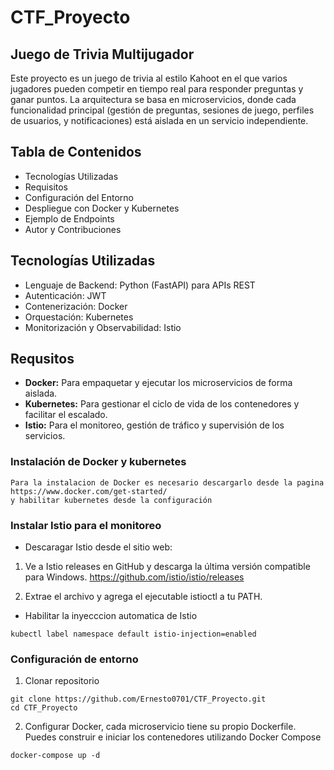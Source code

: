 # CTF_Proyecto
## Juego de Trivia Multijugador
Este proyecto es un juego de trivia al estilo Kahoot en el que varios jugadores pueden competir en tiempo real para responder preguntas y ganar puntos. La arquitectura se basa en microservicios, donde cada funcionalidad principal (gestión de preguntas, sesiones de juego, perfiles de usuarios, y notificaciones) está aislada en un servicio independiente.

## Tabla de Contenidos
* Tecnologías Utilizadas
* Requisitos
* Configuración del Entorno
* Despliegue con Docker y Kubernetes
* Ejemplo de Endpoints
* Autor y Contribuciones

## Tecnologías Utilizadas
* Lenguaje de Backend: Python (FastAPI) para APIs REST
* Autenticación: JWT
* Contenerización: Docker
* Orquestación: Kubernetes
* Monitorización y Observabilidad: Istio

## Requsitos
* **Docker:** Para empaquetar y ejecutar los microservicios de forma aislada.
* **Kubernetes:** Para gestionar el ciclo de vida de los contenedores y facilitar el escalado.
* **Istio:** Para el monitoreo, gestión de tráfico y supervisión de los servicios.

### Instalación de Docker y kubernetes 

```
Para la instalacion de Docker es necesario descargarlo desde la pagina https://www.docker.com/get-started/
y habilitar kubernetes desde la configuración 
```

### Instalar Istio para el monitoreo
* Descaragar Istio desde el sitio web:
1. Ve a Istio releases en GitHub y descarga la última versión compatible para Windows.
https://github.com/istio/istio/releases

2. Extrae el archivo y agrega el ejecutable istioctl a tu PATH.

* Habilitar la inyecccion automatica de Istio
```
kubectl label namespace default istio-injection=enabled
```

### Configuración de entorno

1. Clonar repositorio
```
git clone https://github.com/Ernesto0701/CTF_Proyecto.git
cd CTF_Proyecto
```

2. Configurar Docker, cada microservicio tiene su propio Dockerfile.
   Puedes construir e iniciar los contenedores utilizando Docker Compose
```
docker-compose up -d
```




